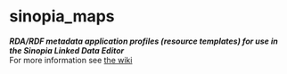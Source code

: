 # sinopia_maps
***RDA/RDF metadata application profiles (resource templates) for use in the Sinopia Linked Data Editor***  
For more information see [the wiki](https://github.com/uwlib-cams/sinopia_maps/wiki)
